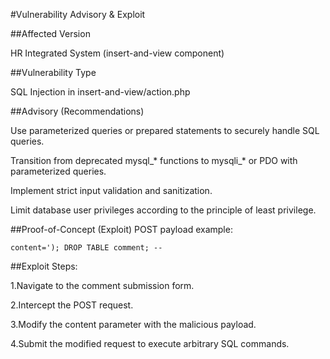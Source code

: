 #Vulnerability Advisory & Exploit

##Affected Version
 
  HR Integrated System (insert-and-view component)

##Vulnerability Type

  SQL Injection in insert-and-view/action.php

##Advisory (Recommendations)

  Use parameterized queries or prepared statements to securely handle SQL queries.

  Transition from deprecated mysql_* functions to mysqli_* or PDO with parameterized queries.

  Implement strict input validation and sanitization.

  Limit database user privileges according to the principle of least privilege.

##Proof-of-Concept (Exploit)
  POST payload example:

    content='); DROP TABLE comment; --

##Exploit Steps:

1.Navigate to the comment submission form.

2.Intercept the POST request.

3.Modify the content parameter with the malicious payload.

4.Submit the modified request to execute arbitrary SQL commands.

